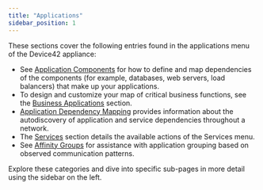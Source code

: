 ```yaml
---
title: "Applications"
sidebar_position: 1
---
```


These sections cover the following entries found in the applications menu of the Device42 appliance:

- See [Application Components](application-components/index.md) for how to define and map dependencies of the components (for example, databases, web servers, load balancers) that make up your applications.
- To design and customize your map of critical business functions, see the [Business Applications](business-applications/index.md) section.
- [Application Dependency Mapping](enterprise-application-dependency-mapping/index.md) provides information about the autodiscovery of application and service dependencies throughout a network.
- The [Services](services/index.md) section details the available actions of the Services menu.
- See [Affinity Groups](affinity-groups/index.md) for assistance with application grouping based on observed communication patterns.

Explore these categories and dive into specific sub-pages in more detail using the sidebar on the left.